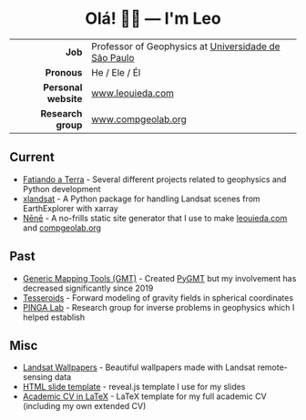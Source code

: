 <div align="center">
  
# Olá! 👋🏽 — **I'm Leo**
  
</div>
<table>
  <tr><td align="right"><b>Job</b></td><td>Professor of Geophysics at <a href="https://www.iag.usp.br/">Universidade de São Paulo</a></td></tr>
  <tr><td align="right"><b>Pronous</b></td><td>He / Ele / Él</td></tr>
  <tr><td align="right"><b>Personal website</b></td><td><a href="https://www.leouieda.com">www.leouieda.com</a></td></tr>
  <tr><td align="right"><b>Research group</b></td><td><a href="https://www.compgeolab.org">www.compgeolab.org</a></td></tr>
</table>
  
## Current
  
* [Fatiando a Terra](https://github.com/fatiando/) - Several different projects related to geophysics and Python development
* [xlandsat](https://github.com/compgeolab/xlandsat) - A Python package for handling Landsat scenes from EarthExplorer with xarray
* [Nēnē](https://github.com/leouieda/nene) - A no-frills static site generator that I use to make [leouieda.com](https://www.leouieda.com) and [compgeolab.org](https://www.compgeolab.org/)

## Past

* [Generic Mapping Tools (GMT)](https://github.com/GenericMappingTools) - Created [PyGMT](https://www.pygmt.org) but my involvement has decreased significantly since 2019
* [Tesseroids](https://github.com/leouieda/tesseroids) - Forward modeling of gravity fields in spherical coordinates
* [PINGA Lab](https://github.com/pinga-lab/) - Research group for inverse problems in geophysics which I helped establish

## Misc

* [Landsat Wallpapers](https://github.com/leouieda/landsat-wallpapers) - Beautiful wallpapers made with Landsat remote-sensing data 
* [HTML slide template](https://github.com/leouieda/talk-template) - reveal.js template I use for my slides
* [Academic CV in LaTeX](https://github.com/leouieda/cv) - LaTeX template for my full academic CV (including my own extended CV)
